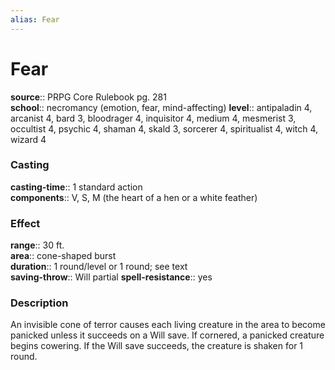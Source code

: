 ```yaml
---
alias: Fear
---
```


# Fear 

**source**:: PRPG Core Rulebook pg. 281  
**school**:: necromancy (emotion, fear, mind-affecting)
**level**:: antipaladin 4, arcanist 4, bard 3, bloodrager 4, inquisitor 4, medium 4, mesmerist 3, occultist 4, psychic 4, shaman 4, skald 3, sorcerer 4, spiritualist 4, witch 4, wizard 4

### Casting 

**casting-time**:: 1 standard action  
**components**:: V, S, M (the heart of a hen or a white feather)

### Effect 

**range**:: 30 ft.  
**area**:: cone-shaped burst  
**duration**:: 1 round/level or 1 round; see text  
**saving-throw**:: Will partial
**spell-resistance**:: yes

### Description 

An invisible cone of terror causes each living creature in the area to become panicked unless it succeeds on a Will save. If cornered, a panicked creature begins cowering. If the Will save succeeds, the creature is shaken for 1 round.
